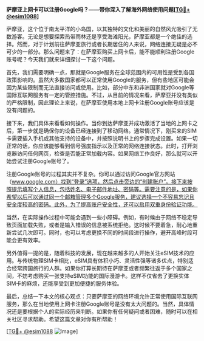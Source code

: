 **萨摩亚上网卡可以注册Google吗？——带你深入了解海外网络使用问题[[TG💪+ @esim1088](https://t.me/s/esim1088)]**

萨摩亚，这个位于南太平洋的小岛国，以其独特的文化和美丽的自然风光吸引了无数游客。无论是想要探索热带雨林还是享受海滩阳光，萨摩亚都是一个绝佳的选择。然而，对于计划前往萨摩亚旅行或者长期居住的人来说，网络连接无疑是必不可少的一部分。那么问题来了：在萨摩亚购买上网卡后，能不能顺利注册Google账号呢？今天我们就来详细探讨一下这个问题。

首先，我们需要明确一点，那就是Google服务在全球范围内的可用性是受到各国政策影响的。虽然大多数国家都可以正常使用Google的服务，但有些地区可能会因为某些限制而无法直接访问或使用。比如，部分中东和非洲国家就对Google等国际互联网服务有一定的管控措施。不过，从目前的情况来看，萨摩亚并没有类似的严格限制，因此理论上来说，在萨摩亚使用本地上网卡注册Google账号应该是没有问题的。

接下来，我们具体来看看如何操作。当你到达萨摩亚并成功激活了当地的上网卡之后，第一步就是确保你的设备已经连接到了移动网络。通常情况下，刚买来的SIM卡需要插入手机或其他支持的设备中，并按照说明书上的步骤完成设置。如果一切正常的话，你应该能够看到信号强度指示以及正常的网络连接状态。此时，打开浏览器访问任何网页，检查是否能正常加载内容。如果网络工作良好，那么就可以开始尝试注册Google账号了。

注册Google账号的过程其实并不复杂。你可以通过访问Google官方网站（www.google.com）找到“登录”选项，然后点击旁边的“创建账户”。接下来按照提示填写个人信息，包括姓名、电子邮件地址、密码等。需要注意的是，如果你希望以后可以通过同一个邮箱管理多个Google服务，建议选择一个不容易忘记且安全度较高的密码。此外，为了提高账户安全性，还可以启用双重身份验证功能。

当然，在实际操作过程中可能会遇到一些小障碍。例如，有时候由于网络不稳定导致页面加载失败，或者是输入错误的信息被系统拒绝。这时候不要着急，耐心地重新尝试几次即可。同时，也可以考虑更换不同的时间段进行操作，避开高峰时段可能会更有效率。

另外值得一提的是，随着科技的发展，现在越来越多的人开始关注eSIM技术的应用。与传统物理SIM卡相比，eSIM具有体积小巧、灵活性强等诸多优点，特别适合经常跨国旅行的人群。如果你打算长期待在萨摩亚或者频繁往返于多个国家之间，不妨考虑购买一张支持eSIM功能的国际漫游卡。这样不仅省去了更换实体SIM卡的麻烦，还能享受到更加便捷的服务体验。

最后，总结一下本文的核心观点：只要萨摩亚的网络环境允许正常使用国际互联网服务，那么在当地使用上网卡注册Google账号是没有太大问题的。当然，具体情况还是要根据个人的实际经历来判断。如果你有任何疑问或者困难，随时可以在相关社区寻求帮助。希望这篇文章对你有所帮助！

[[TG💪+ @esim1088](https://t.me/s/esim1088) ![Image](https://i.postimg.cc/4NQfJmqS/Snipaste-2025-05-13-00-14-12.png)]